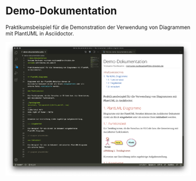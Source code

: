 # Demo-Dokumentation

Praktikumsbeispiel für die Demonstration der Verwendung von Diagrammen mit PlantUML in Asciidoctor.

![Screenshot: Projekt in VS Code](README-screenshot.png)